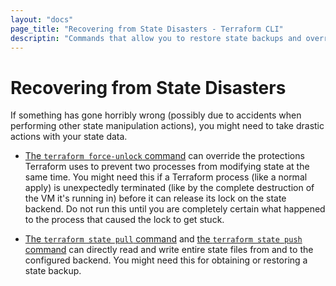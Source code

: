 ```yaml
---
layout: "docs"
page_title: "Recovering from State Disasters - Terraform CLI"
descriptin: "Commands that allow you to restore state backups and override Terraform state protections."
---
```


# Recovering from State Disasters

If something has gone horribly wrong (possibly due to accidents when performing
other state manipulation actions), you might need to take drastic actions with
your state data.

- [The `terraform force-unlock` command](/docs/cli/commands/force-unlock.html) can
  override the protections Terraform uses to prevent two processes from
  modifying state at the same time. You might need this if a Terraform process
  (like a normal apply) is unexpectedly terminated (like by the complete
  destruction of the VM it's running in) before it can release its lock on the
  state backend. Do not run this until you are completely certain what happened
  to the process that caused the lock to get stuck.

- [The `terraform state pull` command](/docs/cli/commands/state/pull.html) and
  [the `terraform state push` command](/docs/cli/commands/state/push.html) can
  directly read and write entire state files from and to the configured backend.
  You might need this for obtaining or restoring a state backup.

